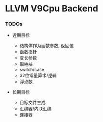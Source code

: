 # LLVM V9Cpu Backend

### TODOs
- 近期目标
  - 结构体作为函数参数, 返回值
  - 函数指针
  - 变长参数
  - ~~取地址~~
  - switch/case
  - 32位常量算术/逻辑
  - 浮点数

- 长期目标
  - 目标文件生成
  - 汇编器/内联汇编
  - 连接器
